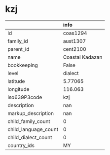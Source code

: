 # kzj
|                      | info            |
|:---------------------|:----------------|
| id                   | coas1294        |
| family_id            | aust1307        |
| parent_id            | cent2100        |
| name                 | Coastal Kadazan |
| bookkeeping          | False           |
| level                | dialect         |
| latitude             | 5.77065         |
| longitude            | 116.063         |
| iso639P3code         | kzj             |
| description          | nan             |
| markup_description   | nan             |
| child_family_count   | 0               |
| child_language_count | 0               |
| child_dialect_count  | 0               |
| country_ids          | MY              |